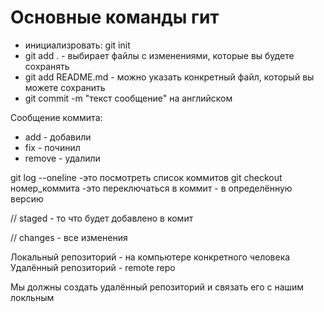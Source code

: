 # Основные команды гит
- инициализровать: git init
- git add . - выбирает файлы с изменениями, которые вы будете сохранять
- git add README.md - можно указать конкретный файл, который вы можете сохранить
- git commit  -m "текст сообщение" на английском


Сообщение коммита:
- add - добавили
- fix - починил
- remove - удалили

git log --oneline -это посмотреть список коммитов
git checkout номер_коммита -это переключаться в коммит - в определённую версию

// staged - то что будет добавлено в комит

// changes - все изменения

Локальный репозиторий - на компьютере конкретного человека
Удалённый репозиторий - remote repo

Мы должны создать удалённый репозиторий и связать его с нашим локльным
